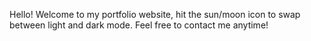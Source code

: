 Hello! Welcome to my portfolio website, hit the sun/moon icon to swap between light and dark mode. Feel free to contact me anytime!
